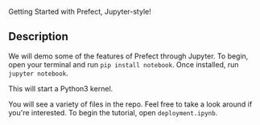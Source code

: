 Getting Started with Prefect, Jupyter-style!

## Description
We will demo some of the features of Prefect through Jupyter. To begin, open your terminal and run
`pip install notebook`. Once installed, run `jupyter notebook`.

This will start a Python3 kernel.

You will see a variety of files in the repo. Feel free to take a look around if you're interested. To begin the tutorial, open `deployment.ipynb`.
